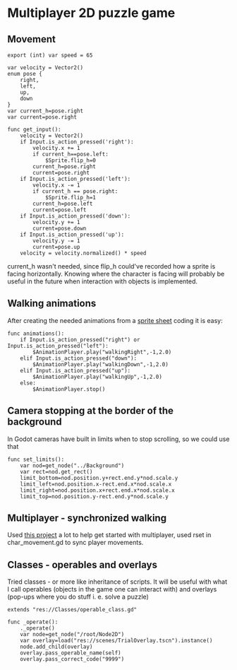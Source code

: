 # Multiplayer 2D puzzle game

## Movement

```gdscript
export (int) var speed = 65

var velocity = Vector2()
enum pose {
	right,
	left,
	up,
	down
}
var current_h=pose.right
var current=pose.right

func get_input():
	velocity = Vector2()
	if Input.is_action_pressed('right'):
		velocity.x += 1
		if current_h==pose.left:
			$Sprite.flip_h=0
		current_h=pose.right
		current=pose.right
	if Input.is_action_pressed('left'):
		velocity.x -= 1
		if current_h == pose.right:
			$Sprite.flip_h=1
		current_h=pose.left
		current=pose.left
	if Input.is_action_pressed('down'):
		velocity.y += 1
		current=pose.down
	if Input.is_action_pressed('up'):
		velocity.y -= 1
		current=pose.up
	velocity = velocity.normalized() * speed
```

current_h wasn't needed, since flip_h could've recorded how a sprite is facing horizontally. Knowing where the character is facing will probably be useful in the future when interaction with objects is implemented.

## Walking animations
After creating the needed animations from a [sprite sheet](https://www.deviantart.com/lightningtopaz/art/Moltres-gijinka-835037518) coding it is easy:
```gdscript
func animations():
	if Input.is_action_pressed("right") or Input.is_action_pressed("left"):
		$AnimationPlayer.play("walkingRight",-1,2.0)
	elif Input.is_action_pressed("down"):
		$AnimationPlayer.play("walkingDown",-1,2.0)
	elif Input.is_action_pressed("up"):
		$AnimationPlayer.play("walkingUp",-1,2.0)
	else:
		$AnimationPlayer.stop()
```

## Camera stopping at the border of the background
In Godot cameras have built in limits when to stop scrolling, so we could use that
```gdscript
func set_limits():
	var nod=get_node("../Background")
	var rect=nod.get_rect()
	limit_bottom=nod.position.y+rect.end.y*nod.scale.y
	limit_left=nod.position.x-rect.end.x*nod.scale.x
	limit_right=nod.position.x+rect.end.x*nod.scale.x
	limit_top=nod.position.y-rect.end.y*nod.scale.y
```
## Multiplayer - synchronized walking
Used [this project](https://github.com/GDQuest/godot-demos/tree/master/2018/07-30-2018-multiplayer-high-level-api) a lot to help get started with multiplayer, used rset in char_movement.gd to sync player movements.

## Classes - operables and overlays
Tried classes - or more like inheritance of scripts. It will be useful with what I call operables (objects in the game one can interact with) and overlays (pop-ups where you do stuff i. e. solve a puzzle)
```gdscript
extends "res://Classes/operable_class.gd"

func _operate():
	._operate()
	var node=get_node("/root/Node2D")
	var overlay=load("res://scenes/TrialOverlay.tscn").instance()
	node.add_child(overlay)
	overlay.pass_operable_name(self)
	overlay.pass_correct_code("9999")
```

